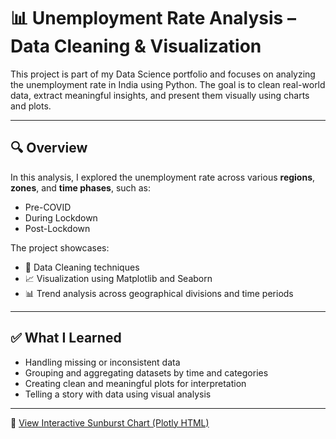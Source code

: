 # 📊 Unemployment Rate Analysis – Data Cleaning & Visualization

This project is part of my Data Science portfolio and focuses on analyzing the unemployment rate in India using Python. The goal is to clean real-world data, extract meaningful insights, and present them visually using charts and plots.

---

## 🔍 Overview

In this analysis, I explored the unemployment rate across various **regions**, **zones**, and **time phases**, such as:

- Pre-COVID
- During Lockdown
- Post-Lockdown

The project showcases:
- 📌 Data Cleaning techniques
- 📈 Visualization using Matplotlib and Seaborn
- 📊 Trend analysis across geographical divisions and time periods

---

## ✅ What I Learned

- Handling missing or inconsistent data
- Grouping and aggregating datasets by time and categories
- Creating clean and meaningful plots for interpretation
- Telling a story with data using visual analysis

---
🔗 [View Interactive Sunburst Chart (Plotly HTML)]([https://your-netlify-link.netlify.app](https://sparkling-centaur-f2cfcb.netlify.app/))
